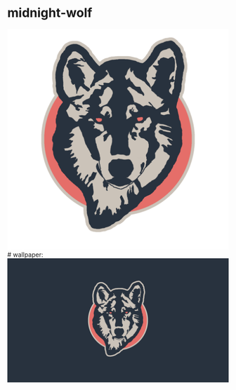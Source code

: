 # midnight-wolf
<div align="center">
    <img src="logo.png"</img> 
</div>
# wallpaper:
<div align="center">
    <img src="background.png"</img> 
</div>
